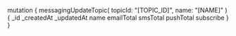 mutation {
    messagingUpdateTopic(
        topicId: "[TOPIC_ID]",
        name: "[NAME]"
    ) {
        _id
        _createdAt
        _updatedAt
        name
        emailTotal
        smsTotal
        pushTotal
        subscribe
    }
}
